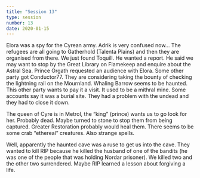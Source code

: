 ```yaml
---
title: "Session 13"
type: session
number: 13
date: 2020-01-15
---
```


Elora was a spy for the Cyrean army. Adrik is very confused now...
The refugees are all going to Gatherhold (Talenta Plains) and then they are organised from there.
We just found Toquill. He wanted a report. He said we may want to stop by the Great Library on Flamekeep and enquire about the Astral Sea.
Prince Orgath requested an audience with Elora.
Some other party got Conductor77. They are considering taking the bounty of checking the lightning rail on the Mournland. Whaling Barrow seems to be haunted. This other party wants to pay it a visit. It used to be a mithral mine. Some accounts say it was a burial site. They had a problem with the undead and they had to close it down.

The queen of Cyre is in Metrol, the “king” (prince) wants us to go look for her. Probably dead. Maybe turned to stone to stop them from being captured. Greater Restoration probably would heal them. There seems to be some crab “ethereal” creatures. Also strange spells.

Well, apparently the haunted cave was a ruse to get us into the cave. They wanted to kill RIP because he killed the husband of one of the bandits (he was one of the people that was holding Nordar prisoner). We killed two and the other two surrendered. Maybe RIP learned a lesson about forgiving a life.